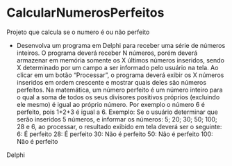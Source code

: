 # CalcularNumerosPerfeitos
Projeto que calcula se o numero é ou não perfeito


 - Desenvolva um programa em Delphi para receber uma série de números inteiros. O programa deverá receber N 
números, porém deverá armazenar em memória somente os X últimos números inseridos, sendo X determinado por 
um campo a ser informado pelo usuário na tela. Ao clicar em um botão “Processar”, o programa deverá exibir os X 
números inseridos em ordem crescente e mostrar quais deles são números perfeitos.
Na matemática, um número perfeito é um número inteiro para o qual a soma de todos os seus divisores positivos 
próprios (excluindo ele mesmo) é igual ao próprio número. Por exemplo o número 6 é perfeito, pois 1+2+3 é igual a 6. 
Exemplo: Se o usuário determinar que serão inseridos 5 números, e informar os números: 5; 20; 30; 50; 100; 28 e 6, 
ao processar, o resultado exibido em tela deverá ser o seguinte:
6: É perfeito
28: É perfeito
30: Não é perfeito
50: Não é perfeito
100: Não é perfeito


Delphi
